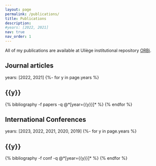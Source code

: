 ```yaml
---
layout: page
permalink: /publications/
title: Publications
description: 
#years: [2022, 2021]
nav: true
nav_order: 1
---
```


All of my publications are available at Uliège institutional repository [ORBi](https://orbi.uliege.be/profile?uid=p179634).

## Journal articles
<!-- _pages/publications.md -->
<div class="publications">
years: [2022, 2021]
{%- for y in page.years %}
  <h2 class="year">{{y}}</h2>
  {% bibliography -f papers -q @*[year={{y}}]* %}
{% endfor %}

</div>

## International Conferences
<!-- _pages/publications.md -->
<div class="publications">
years: [2023, 2022, 2021, 2020, 2019]
{%- for y in page.years %}
  <h2 class="year">{{y}}</h2>
  {% bibliography -f conf -q @*[year={{y}}]* %}
{% endfor %}

</div>
